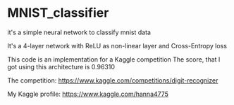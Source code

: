 # MNIST_classifier
it's a simple neural network to classify mnist data

It's a 4-layer network with ReLU as non-linear layer and Cross-Entropy loss

This code is an implementation for a Kaggle competition
The score, that I got using this architecture is 0.96310

The competition: https://www.kaggle.com/competitions/digit-recognizer

My Kaggle profile: https://www.kaggle.com/hanna4775
